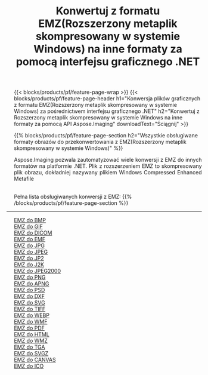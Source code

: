 ﻿---
title: Konwertuj z formatu EMZ(Rozszerzony metaplik skompresowany w systemie Windows) na inne formaty za pomocą interfejsu graficznego .NET 
weight: 3920
url: /pl/net/conversion/from/emz 
lang: pl
langdirlevel: 2
locales: zh-hans,ja,it,ru,de,es,fr,nl,id,lt,pl,pt,vi,tr,ko,zh-hant,ar,hi,th,sv,cs,uk,he
description: Za pomocą Aspose.Imaging możesz łatwo konwertować z EMZ(Rozszerzony metaplik skompresowany w systemie Windows) na inne formaty
---

{{< blocks/products/pf/feature-page-wrap >}}
{{< blocks/products/pf/feature-page-header h1="Konwersja plików graficznych z formatu EMZ(Rozszerzony metaplik skompresowany w systemie Windows) za pośrednictwem interfejsu graficznego .NET" h2="Konwertuj z Rozszerzony metaplik skompresowany w systemie Windows na inne formaty za pomocą API Aspose.Imaging" downloadText="Ściągnij" >}}


{{% blocks/products/pf/feature-page-section  h2="Wszystkie obsługiwane formaty obrazów do przekonwertowania z EMZ(Rozszerzony metaplik skompresowany w systemie Windows)" %}}
<p align=justify>Aspose.Imaging pozwala zautomatyzować wiele konwersji z EMZ do innych formatów na platformie .NET. Plik z rozszerzeniem EMZ to skompresowany plik obrazu, dokładniej nazywany plikiem Windows Compressed Enhanced Metafile</p>
<br/>
Pełna lista obsługiwanych konwersji z EMZ:
{{% /blocks/products/pf/feature-page-section %}}
<div class="container-fluid productfamilypage bg-gray">
    <div class="convertypes bg-gray agp-content section">
        <div class="container">
		<hr style="margin-left:-20px;"/>
		<div class="row other-converters">
		    <div class='col-md-2 other-converter remove-lp remove-rp'><a href="/imaging/pl/net/conversion/emz-to-bmp" >EMZ do BMP</a></div><div class='col-md-2 other-converter remove-lp remove-rp'><a href="/imaging/pl/net/conversion/emz-to-gif" >EMZ do GIF</a></div><div class='col-md-2 other-converter remove-lp remove-rp'><a href="/imaging/pl/net/conversion/emz-to-dicom" >EMZ do DICOM</a></div><div class='col-md-2 other-converter remove-lp remove-rp'><a href="/imaging/pl/net/conversion/emz-to-emf" >EMZ do EMF</a></div><div class='col-md-2 other-converter remove-lp remove-rp'><a href="/imaging/pl/net/conversion/emz-to-jpg" >EMZ do JPG</a></div><div class='col-md-2 other-converter remove-lp remove-rp'><a href="/imaging/pl/net/conversion/emz-to-jpeg" >EMZ do JPEG</a></div><div class='col-md-2 other-converter remove-lp remove-rp'><a href="/imaging/pl/net/conversion/emz-to-jp2" >EMZ do JP2</a></div><div class='col-md-2 other-converter remove-lp remove-rp'><a href="/imaging/pl/net/conversion/emz-to-j2k" >EMZ do J2K</a></div><div class='col-md-2 other-converter remove-lp remove-rp'><a href="/imaging/pl/net/conversion/emz-to-jpeg2000" >EMZ do JPEG2000</a></div><div class='col-md-2 other-converter remove-lp remove-rp'><a href="/imaging/pl/net/conversion/emz-to-png" >EMZ do PNG</a></div><div class='col-md-2 other-converter remove-lp remove-rp'><a href="/imaging/pl/net/conversion/emz-to-apng" >EMZ do APNG</a></div><div class='col-md-2 other-converter remove-lp remove-rp'><a href="/imaging/pl/net/conversion/emz-to-psd" >EMZ do PSD</a></div><div class='col-md-2 other-converter remove-lp remove-rp'><a href="/imaging/pl/net/conversion/emz-to-dxf" >EMZ do DXF</a></div><div class='col-md-2 other-converter remove-lp remove-rp'><a href="/imaging/pl/net/conversion/emz-to-svg" >EMZ do SVG</a></div><div class='col-md-2 other-converter remove-lp remove-rp'><a href="/imaging/pl/net/conversion/emz-to-tiff" >EMZ do TIFF</a></div><div class='col-md-2 other-converter remove-lp remove-rp'><a href="/imaging/pl/net/conversion/emz-to-webp" >EMZ do WEBP</a></div><div class='col-md-2 other-converter remove-lp remove-rp'><a href="/imaging/pl/net/conversion/emz-to-wmf" >EMZ do WMF</a></div><div class='col-md-2 other-converter remove-lp remove-rp'><a href="/imaging/pl/net/conversion/emz-to-pdf" >EMZ do PDF</a></div><div class='col-md-2 other-converter remove-lp remove-rp'><a href="/imaging/pl/net/conversion/emz-to-html" >EMZ do HTML</a></div><div class='col-md-2 other-converter remove-lp remove-rp'><a href="/imaging/pl/net/conversion/emz-to-wmz" >EMZ do WMZ</a></div><div class='col-md-2 other-converter remove-lp remove-rp'><a href="/imaging/pl/net/conversion/emz-to-tga" >EMZ do TGA</a></div><div class='col-md-2 other-converter remove-lp remove-rp'><a href="/imaging/pl/net/conversion/emz-to-svgz" >EMZ do SVGZ</a></div><div class='col-md-2 other-converter remove-lp remove-rp'><a href="/imaging/pl/net/conversion/emz-to-canvas" >EMZ do CANVAS</a></div><div class='col-md-2 other-converter remove-lp remove-rp'><a href="/imaging/pl/net/conversion/emz-to-ico" >EMZ do ICO</a></div>
                </div>
        </div>
    </div>
</div>
<br/>

